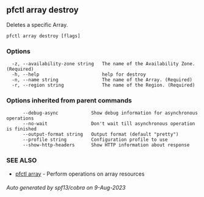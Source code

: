 ## pfctl array destroy

Deletes a specific Array.

```
pfctl array destroy [flags]
```

### Options

```
  -z, --availability-zone string   The name of the Availability Zone. (Required)
  -h, --help                       help for destroy
  -n, --name string                The name of the Array. (Required)
  -r, --region string              The name of the Region. (Required)
```

### Options inherited from parent commands

```
      --debug-async            Show debug information for asynchronous operations
      --no-wait                Don't wait till asynchronous operation is finished
      --output-format string   Output format (default "pretty")
      --profile string         Configuration profile to use
      --show-http-headers      Show HTTP information about response
```

### SEE ALSO

* [pfctl array](pfctl_array.md)	 - Perform operations on array resources

###### Auto generated by spf13/cobra on 9-Aug-2023
